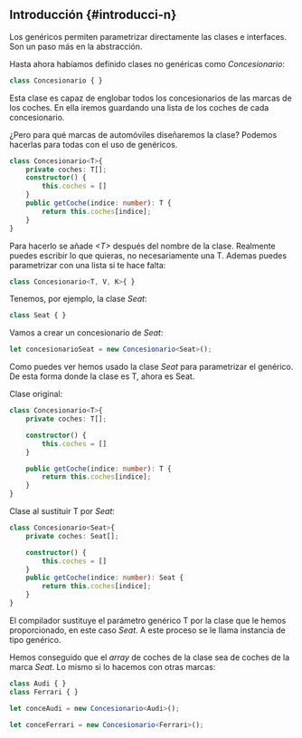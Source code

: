 ## Introducción {#introducci-n}

Los genéricos permiten parametrizar directamente las clases e interfaces. Son un paso más en la abstracción.

Hasta ahora habíamos definido clases no genéricas como _Concesionario_:

```ts
class Concesionario { }
```

Esta clase es capaz de englobar todos los concesionarios de las marcas de los coches. En ella iremos guardando una lista de los coches de cada concesionario.

¿Pero para qué marcas de automóviles diseñaremos la clase? Podemos hacerlas para todas con el uso de genéricos.

```ts
class Concesionario<T>{
    private coches: T[];
    constructor() {
        this.coches = []
    }
    public getCoche(indice: number): T {
        return this.coches[indice];
    }
}
```

Para hacerlo se añade _&lt;T&gt;_ después del nombre de la clase. Realmente puedes escribir lo que quieras, no necesariamente una T. Ademas puedes parametrizar con una lista si te hace falta:

```ts
class Concesionario<T, V, K>{ }
```

Tenemos, por ejemplo, la clase _Seat_:

```ts
class Seat { }
```

Vamos a crear un concesionario de _Seat_:

```ts
let concesionarioSeat = new Concesionario<Seat>();
```

Como puedes ver hemos usado la clase _Seat_ para parametrizar el genérico. De esta forma donde la clase es T, ahora es Seat.

Clase original:

```ts
class Concesionario<T>{
    private coches: T[];

    constructor() {
        this.coches = []
    }

    public getCoche(indice: number): T {
        return this.coches[indice];
    }
}
```

Clase al sustituir T por _Seat_:

```ts
class Concesionario<Seat>{
    private coches: Seat[];

    constructor() {
        this.coches = []
    }
    public getCoche(indice: number): Seat {
        return this.coches[indice];
    }
}
```

El compilador sustituye el parámetro genérico T por la clase que le hemos proporcionado, en este caso _Seat_. A este proceso se le llama instancia de tipo genérico.

Hemos conseguido que el _array_ de coches de la clase sea de coches de la marca _Seat_. Lo mismo si lo hacemos con otras marcas:

```ts
class Audi { }
class Ferrari { }

let conceAudi = new Concesionario<Audi>();

let conceFerrari = new Concesionario<Ferrari>();
```